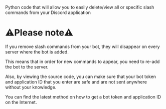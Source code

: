 Python code that will allow you to easily delete/view all or specific slash commands from your Discord application

# ⚠️Please note⚠️
If you remove slash commands from your bot, they will disappear on every server where the bot is added.

This means that in order for new commands to appear, you need to re-add the bot to the server.

Also, by viewing the source code, you can make sure that your bot token and application ID that you enter are safe and are not sent anywhere without your knowledge.

You can find the latest method on how to get a bot token and application ID on the Internet.
